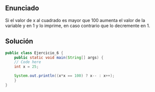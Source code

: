 ## Enunciado
Si el valor de x al cuadrado es mayor que 100 aumenta el valor de la variable y en 1 y
lo imprime, en caso contrario que lo decremente en 1. 

## Solución

 
```java
public class Ejercicio_6 {
    public static void main(String[] args) { 
    // Code here
    int x = 25;

    System.out.println((x*x == 100) ? x-- : x++);
    }
}
```